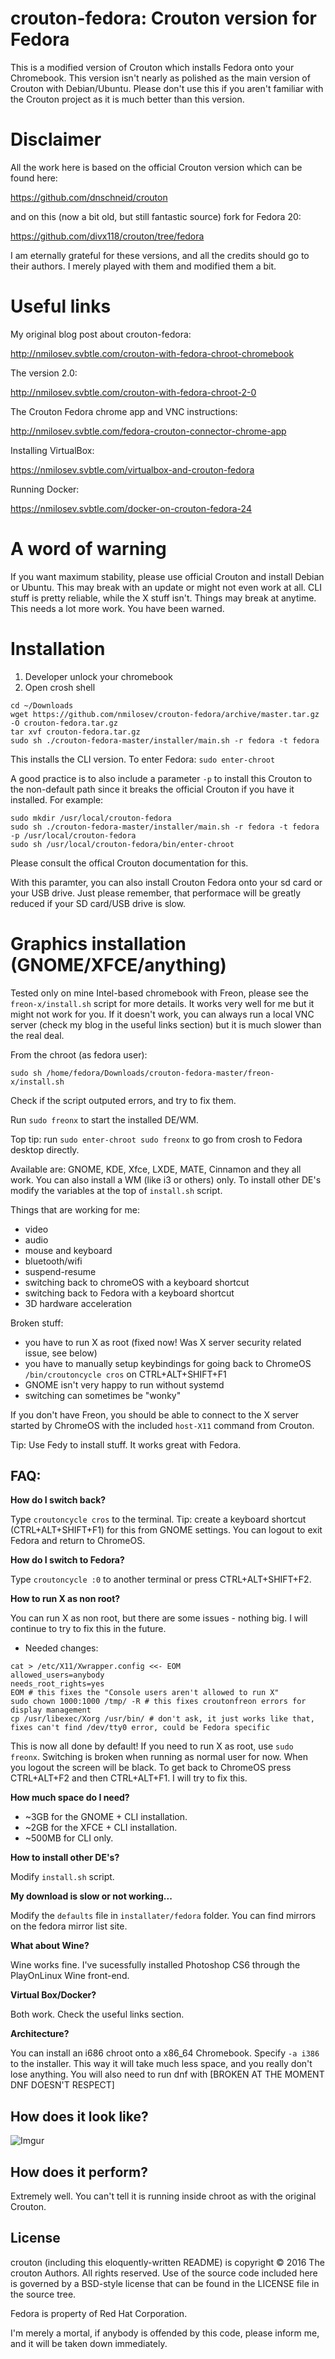 crouton-fedora: Crouton version for Fedora
=================================================

This is a modified version of Crouton which installs Fedora onto your Chromebook.
This version isn't nearly as polished as the main version of Crouton with Debian/Ubuntu.
Please don't use this if you aren't familiar with the Crouton project as it is much better
than this version.

Disclaimer
=================================================

All the work here is based on the official Crouton version which can be found here:

https://github.com/dnschneid/crouton

and on this (now a bit old, but still fantastic source) fork for Fedora 20:

https://github.com/divx118/crouton/tree/fedora

I am eternally grateful for these versions, and all the credits should go to their authors.
I merely played with them and modified them a bit.

Useful links
=================================================

My original blog post about crouton-fedora:

http://nmilosev.svbtle.com/crouton-with-fedora-chroot-chromebook

The version 2.0:

http://nmilosev.svbtle.com/crouton-with-fedora-chroot-2-0

The Crouton Fedora chrome app and VNC instructions:

http://nmilosev.svbtle.com/fedora-crouton-connector-chrome-app

Installing VirtualBox:

https://nmilosev.svbtle.com/virtualbox-and-crouton-fedora

Running Docker:

https://nmilosev.svbtle.com/docker-on-crouton-fedora-24

A word of warning
=================================================

If you want maximum stability, please use official Crouton and install Debian or Ubuntu.
This may break with an update or might not even work at all. CLI stuff is pretty reliable,
while the X stuff isn't. Things may break at anytime. This needs a lot more work.
You have been warned.

Installation
=================================================

1. Developer unlock your chromebook
2. Open crosh shell

```
cd ~/Downloads
wget https://github.com/nmilosev/crouton-fedora/archive/master.tar.gz -O crouton-fedora.tar.gz
tar xvf crouton-fedora.tar.gz
sudo sh ./crouton-fedora-master/installer/main.sh -r fedora -t fedora
```

This installs the CLI version. To enter Fedora: ```sudo enter-chroot```

A good practice is to also include a parameter ```-p``` to install this Crouton to the non-default path
since it breaks the official Crouton if you have it installed. For example:

```
sudo mkdir /usr/local/crouton-fedora
sudo sh ./crouton-fedora-master/installer/main.sh -r fedora -t fedora -p /usr/local/crouton-fedora
sudo sh /usr/local/crouton-fedora/bin/enter-chroot
```

Please consult the offical Crouton documentation for this.

With this paramter, you can also install Crouton Fedora onto your sd card or your USB drive. Just please
remember, that performace will be greatly reduced if your SD card/USB drive is slow.

Graphics installation (GNOME/XFCE/anything)
=================================================

Tested only on mine Intel-based chromebook with Freon, please see the ```freon-x/install.sh```
script for more details. It works very well for me but it might not work for you. If it doesn't work,
you can always run a local VNC server (check my blog in the useful links section) but it is much slower
than the real deal.

From the chroot (as fedora user):

```
sudo sh /home/fedora/Downloads/crouton-fedora-master/freon-x/install.sh
```

Check if the script outputed errors, and try to fix them.

Run ```sudo freonx``` to start the installed DE/WM.

Top tip: run ```sudo enter-chroot sudo freonx``` to go from crosh to Fedora desktop directly.

Available are: GNOME, KDE, Xfce, LXDE, MATE, Cinnamon and they all work. You can also install a WM (like i3 or others) only. To install other DE's modify the variables at the top of ```install.sh``` script.

Things that are working for me:

- video
- audio
- mouse and keyboard
- bluetooth/wifi
- suspend-resume
- switching back to chromeOS with a keyboard shortcut
- switching back to Fedora with a keyboard shortcut
- 3D hardware acceleration

Broken stuff:

- you have to run X as root (fixed now! Was X server security related issue, see below)
- you have to manually setup keybindings for going back to ChromeOS ```/bin/croutoncycle cros``` on CTRL+ALT+SHIFT+F1
- GNOME isn't very happy to run without systemd
- switching can sometimes be "wonky"

If you don't have Freon, you should be able to connect to the X server started by ChromeOS
with the included ```host-X11``` command from Crouton.

Tip: Use Fedy to install stuff. It works great with Fedora.

FAQ:
---

**How do I switch back?**

Type ```croutoncycle cros``` to the terminal. Tip: create a keyboard shortcut (CTRL+ALT+SHIFT+F1) for this
from GNOME settings. You can logout to exit Fedora and return to ChromeOS.

**How do I switch to Fedora?**

Type ```croutoncycle :0``` to another terminal or press CTRL+ALT+SHIFT+F2.

**How to run X as non root?**

You can run X as non root, but there are some issues - nothing big. I will continue to try to fix this in the future.

- Needed changes:

```
cat > /etc/X11/Xwrapper.config <<- EOM
allowed_users=anybody
needs_root_rights=yes
EOM # this fixes the "Console users aren't allowed to run X"
sudo chown 1000:1000 /tmp/ -R # this fixes croutonfreon errors for display management
cp /usr/libexec/Xorg /usr/bin/ # don't ask, it just works like that, fixes can't find /dev/tty0 error, could be Fedora specific
```

This is now all done by default! If you need to run X as root, use ```sudo freonx```. Switching is broken when running as normal user for now. When you logout the screen will be black. To get back to ChromeOS press CTRL+ALT+F2 and then CTRL+ALT+F1. I will try to fix this.

**How much space do I need?**

- ~3GB for the GNOME + CLI installation.
- ~2GB for the XFCE + CLI installation.
- ~500MB for CLI only.

**How to install other DE's?**

Modify ```install.sh``` script.

**My download is slow or not working...**

Modify the ```defaults``` file in ```installater/fedora``` folder. You can find mirrors on the
fedora mirror list site.

**What about Wine?**

Wine works fine. I've sucessfully installed Photoshop CS6 through the PlayOnLinux Wine front-end.

**Virtual Box/Docker?**

Both work. Check the useful links section.

**Architecture?**

You can install an i686 chroot onto a x86_64 Chromebook. Specify ```-a i386``` to the installer. This way it will take
much less space, and you really don't lose anything. You will also need to run dnf with [BROKEN AT THE MOMENT DNF DOESN'T RESPECT]

How does it look like?
---
![Imgur](http://i.imgur.com/J9RzbVo.jpg)

How does it perform?
---

Extremely well. You can't tell it is running inside chroot as with the original Crouton.

License
-------
crouton (including this eloquently-written README) is copyright &copy; 2016 The
crouton Authors. All rights reserved. Use of the source code included here is
governed by a BSD-style license that can be found in the LICENSE file in the
source tree.

Fedora is property of Red Hat Corporation.

I'm merely a mortal, if anybody is offended by this code, please inform me, and it
will be taken down immediately.
